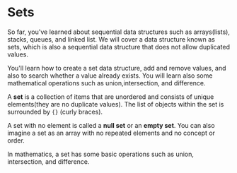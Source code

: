 # Sets

So far, you've learned about sequential data structures such as arrays(lists), stacks, queues, and linked list. We will cover a data structure known as sets, which is also a sequential data structure that does not allow duplicated values.

You'll learn how to create a set data structure, add and remove values, and also to search whether a value already exists. You will learn also some mathematical operations such as union,intersection, and difference.

A **set** is a collection of items that are unordered and consists of unique elements(they are no duplicate values). The list of objects within the set is surrounded by `{}` (curly braces).

A set with no element is called  a **null set** or an **empty set**. You can also imagine a set as an array with no repeated elements and no concept or order.

In mathematics, a set has some basic operations such as union, intersection, and difference.